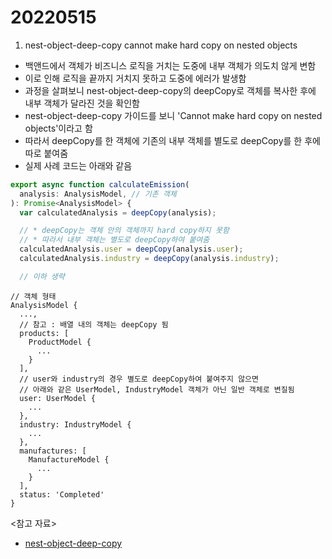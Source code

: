# 20220515

1. nest-object-deep-copy cannot make hard copy on nested objects

- 백앤드에서 객체가 비즈니스 로직을 거치는 도중에 내부 객체가 의도치 않게 변함
- 이로 인해 로직을 끝까지 거치지 못하고 도중에 에러가 발생함
- 과정을 살펴보니 nest-object-deep-copy의 deepCopy로 객체를 복사한 후에 내부 객체가 달라진 것을 확인함
- nest-object-deep-copy 가이드를 보니 'Cannot make hard copy on nested objects'이라고 함
- 따라서 deepCopy를 한 객체에 기존의 내부 객체를 별도로 deepCopy를 한 후에 따로 붙여줌
- 실제 사례 코드는 아래와 같음

```typescript
export async function calculateEmission(
  analysis: AnalysisModel, // 기존 객체
): Promise<AnalysisModel> {
  var calculatedAnalysis = deepCopy(analysis);

  // * deepCopy는 객체 안의 객체까지 hard copy하지 못함
  // * 따라서 내부 객체는 별도로 deepCopy하여 붙여줌
  calculatedAnalysis.user = deepCopy(analysis.user);
  calculatedAnalysis.industry = deepCopy(analysis.industry);

  // 이하 생략
```

```
// 객체 형태
AnalysisModel {
  ...,
  // 참고 : 배열 내의 객체는 deepCopy 됨
  products: [
    ProductModel {
      ...
    }
  ],
  // user와 industry의 경우 별도로 deepCopy하여 붙여주지 않으면
  // 아래와 같은 UserModel, IndustryModel 객체가 아닌 일반 객체로 변질됨
  user: UserModel {
    ...
  },
  industry: IndustryModel {
    ...
  },
  manufactures: [
    ManufactureModel {
      ...
    }
  ],
  status: 'Completed'
}
```

<참고 자료>

- [nest-object-deep-copy](https://www.npmjs.com/package/nest-object-deep-copy)
